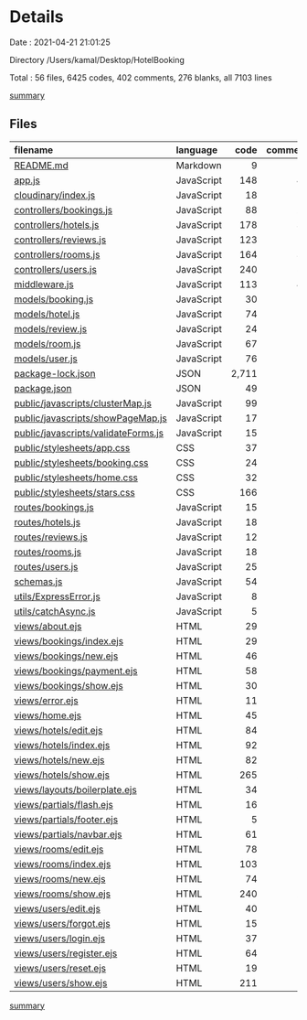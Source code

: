 # Details

Date : 2021-04-21 21:01:25

Directory /Users/kamal/Desktop/HotelBooking

Total : 56 files,  6425 codes, 402 comments, 276 blanks, all 7103 lines

[summary](results.md)

## Files
| filename | language | code | comment | blank | total |
| :--- | :--- | ---: | ---: | ---: | ---: |
| [README.md](/README.md) | Markdown | 9 | 0 | 8 | 17 |
| [app.js](/app.js) | JavaScript | 148 | 42 | 13 | 203 |
| [cloudinary/index.js](/cloudinary/index.js) | JavaScript | 18 | 0 | 3 | 21 |
| [controllers/bookings.js](/controllers/bookings.js) | JavaScript | 88 | 22 | 15 | 125 |
| [controllers/hotels.js](/controllers/hotels.js) | JavaScript | 178 | 38 | 5 | 221 |
| [controllers/reviews.js](/controllers/reviews.js) | JavaScript | 123 | 18 | 23 | 164 |
| [controllers/rooms.js](/controllers/rooms.js) | JavaScript | 164 | 33 | 7 | 204 |
| [controllers/users.js](/controllers/users.js) | JavaScript | 240 | 50 | 9 | 299 |
| [middleware.js](/middleware.js) | JavaScript | 113 | 43 | 1 | 157 |
| [models/booking.js](/models/booking.js) | JavaScript | 30 | 0 | 2 | 32 |
| [models/hotel.js](/models/hotel.js) | JavaScript | 74 | 5 | 7 | 86 |
| [models/review.js](/models/review.js) | JavaScript | 24 | 0 | 1 | 25 |
| [models/room.js](/models/room.js) | JavaScript | 67 | 5 | 6 | 78 |
| [models/user.js](/models/user.js) | JavaScript | 76 | 0 | 4 | 80 |
| [package-lock.json](/package-lock.json) | JSON | 2,711 | 0 | 1 | 2,712 |
| [package.json](/package.json) | JSON | 49 | 0 | 1 | 50 |
| [public/javascripts/clusterMap.js](/public/javascripts/clusterMap.js) | JavaScript | 99 | 17 | 12 | 128 |
| [public/javascripts/showPageMap.js](/public/javascripts/showPageMap.js) | JavaScript | 17 | 3 | 4 | 24 |
| [public/javascripts/validateForms.js](/public/javascripts/validateForms.js) | JavaScript | 15 | 3 | 2 | 20 |
| [public/stylesheets/app.css](/public/stylesheets/app.css) | CSS | 37 | 0 | 9 | 46 |
| [public/stylesheets/booking.css](/public/stylesheets/booking.css) | CSS | 24 | 0 | 5 | 29 |
| [public/stylesheets/home.css](/public/stylesheets/home.css) | CSS | 32 | 0 | 5 | 37 |
| [public/stylesheets/stars.css](/public/stylesheets/stars.css) | CSS | 166 | 1 | 28 | 195 |
| [routes/bookings.js](/routes/bookings.js) | JavaScript | 15 | 0 | 5 | 20 |
| [routes/hotels.js](/routes/hotels.js) | JavaScript | 18 | 1 | 7 | 26 |
| [routes/reviews.js](/routes/reviews.js) | JavaScript | 12 | 2 | 6 | 20 |
| [routes/rooms.js](/routes/rooms.js) | JavaScript | 18 | 0 | 5 | 23 |
| [routes/users.js](/routes/users.js) | JavaScript | 25 | 0 | 9 | 34 |
| [schemas.js](/schemas.js) | JavaScript | 54 | 1 | 8 | 63 |
| [utils/ExpressError.js](/utils/ExpressError.js) | JavaScript | 8 | 0 | 1 | 9 |
| [utils/catchAsync.js](/utils/catchAsync.js) | JavaScript | 5 | 0 | 0 | 5 |
| [views/about.ejs](/views/about.ejs) | HTML | 29 | 0 | 1 | 30 |
| [views/bookings/index.ejs](/views/bookings/index.ejs) | HTML | 29 | 1 | 0 | 30 |
| [views/bookings/new.ejs](/views/bookings/new.ejs) | HTML | 46 | 0 | 1 | 47 |
| [views/bookings/payment.ejs](/views/bookings/payment.ejs) | HTML | 58 | 6 | 0 | 64 |
| [views/bookings/show.ejs](/views/bookings/show.ejs) | HTML | 30 | 0 | 1 | 31 |
| [views/error.ejs](/views/error.ejs) | HTML | 11 | 0 | 0 | 11 |
| [views/home.ejs](/views/home.ejs) | HTML | 45 | 0 | 8 | 53 |
| [views/hotels/edit.ejs](/views/hotels/edit.ejs) | HTML | 84 | 13 | 0 | 97 |
| [views/hotels/index.ejs](/views/hotels/index.ejs) | HTML | 92 | 4 | 3 | 99 |
| [views/hotels/new.ejs](/views/hotels/new.ejs) | HTML | 82 | 9 | 1 | 92 |
| [views/hotels/show.ejs](/views/hotels/show.ejs) | HTML | 265 | 23 | 2 | 290 |
| [views/layouts/boilerplate.ejs](/views/layouts/boilerplate.ejs) | HTML | 34 | 7 | 5 | 46 |
| [views/partials/flash.ejs](/views/partials/flash.ejs) | HTML | 16 | 0 | 1 | 17 |
| [views/partials/footer.ejs](/views/partials/footer.ejs) | HTML | 5 | 1 | 0 | 6 |
| [views/partials/navbar.ejs](/views/partials/navbar.ejs) | HTML | 61 | 0 | 0 | 61 |
| [views/rooms/edit.ejs](/views/rooms/edit.ejs) | HTML | 78 | 10 | 23 | 111 |
| [views/rooms/index.ejs](/views/rooms/index.ejs) | HTML | 103 | 4 | 0 | 107 |
| [views/rooms/new.ejs](/views/rooms/new.ejs) | HTML | 74 | 6 | 2 | 82 |
| [views/rooms/show.ejs](/views/rooms/show.ejs) | HTML | 240 | 21 | 2 | 263 |
| [views/users/edit.ejs](/views/users/edit.ejs) | HTML | 40 | 0 | 2 | 42 |
| [views/users/forgot.ejs](/views/users/forgot.ejs) | HTML | 15 | 0 | 0 | 15 |
| [views/users/login.ejs](/views/users/login.ejs) | HTML | 37 | 0 | 6 | 43 |
| [views/users/register.ejs](/views/users/register.ejs) | HTML | 64 | 0 | 0 | 64 |
| [views/users/reset.ejs](/views/users/reset.ejs) | HTML | 19 | 0 | 0 | 19 |
| [views/users/show.ejs](/views/users/show.ejs) | HTML | 211 | 13 | 6 | 230 |

[summary](results.md)